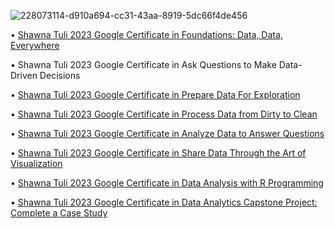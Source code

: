 ![228073114-d910a694-cc31-43aa-8919-5dc66f4de456](https://github.com/shawna-tuli-stanford-uci-kellogg/google-data-analytics-certifications/assets/19508013/7611f28d-fb18-4366-844b-10de90414ace)

• [Shawna Tuli 2023 Google Certificate in Foundations: Data, Data, Everywhere](https://www.coursera.org/account/accomplishments/certificate/K5Z79GCX3J5W)

• Shawna Tuli 2023 Google Certificate in Ask Questions to Make Data-Driven Decisions

• [Shawna Tuli 2023 Google Certificate in Prepare Data For Exploration](https://www.coursera.org/account/accomplishments/certificate/77U39SFK3N9H)

• [Shawna Tuli 2023 Google Certificate in Process Data from Dirty to Clean](https://www.coursera.org/account/accomplishments/certificate/A5JYMBCDH9UP)

• [Shawna Tuli 2023 Google Certificate in Analyze Data to Answer Questions](https://www.coursera.org/account/accomplishments/certificate/FZKC4BWFV2C9)

• [Shawna Tuli 2023 Google Certificate in Share Data Through the Art of Visualization](https://www.coursera.org/account/accomplishments/certificate/KLW3PRUUYXAF)

• [Shawna Tuli 2023 Google Certificate in Data Analysis with R Programming](https://www.coursera.org/account/accomplishments/certificate/RHXRBDE4EXUG)

• [Shawna Tuli 2023 Google Certificate in Data Analytics Capstone Project: Complete a Case Study](https://www.coursera.org/account/accomplishments/certificate/RQ7KCCVXZ7MJ)
